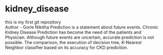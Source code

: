 # kidney_disease
this is my first git repository
<br>
Author - Gorle Nikitha
Prediction is a statement about future events. Chronic Kidney Disease Prediction has become 
the need of the patients and Physician. Although future events are uncertain, accurate 
prediction is not possible. The comparison, the execution of decision tree, K-Nearest 
Neighbor classifier based on its accuracy for CKD prediction.
